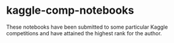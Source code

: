 # kaggle-comp-notebooks
These notebooks have been submitted to some particular Kaggle competitions and have attained the highest rank for the author.
